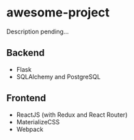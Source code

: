 # awesome-project

Description pending...

## Backend
- Flask
- SQLAlchemy and PostgreSQL

## Frontend
- ReactJS (with Redux and React Router)
- MaterializeCSS
- Webpack
